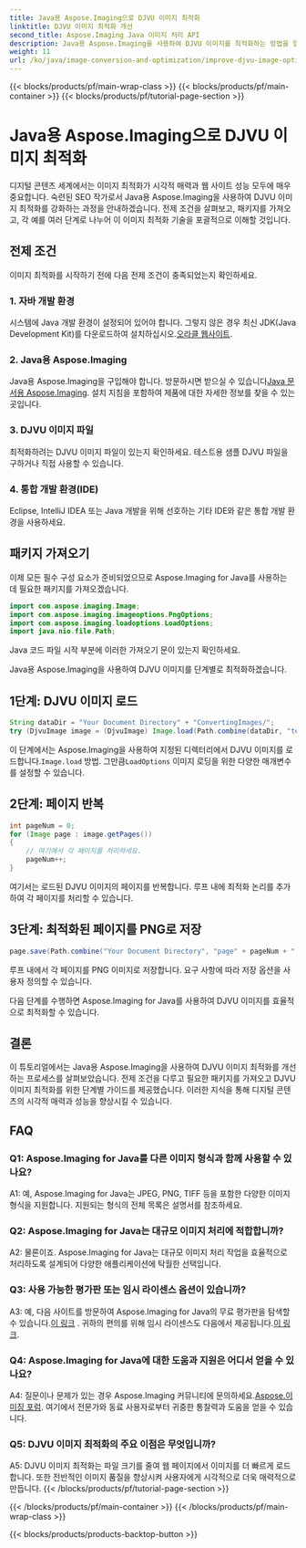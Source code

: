```yaml
---
title: Java용 Aspose.Imaging으로 DJVU 이미지 최적화
linktitle: DJVU 이미지 최적화 개선
second_title: Aspose.Imaging Java 이미지 처리 API
description: Java용 Aspose.Imaging을 사용하여 DJVU 이미지를 최적화하는 방법을 알아보세요. 시각적 매력과 성능을 쉽게 향상시킬 수 있습니다.
weight: 11
url: /ko/java/image-conversion-and-optimization/improve-djvu-image-optimization/
---
```


{{< blocks/products/pf/main-wrap-class >}}
{{< blocks/products/pf/main-container >}}
{{< blocks/products/pf/tutorial-page-section >}}

# Java용 Aspose.Imaging으로 DJVU 이미지 최적화

디지털 콘텐츠 세계에서는 이미지 최적화가 시각적 매력과 웹 사이트 성능 모두에 매우 중요합니다. 숙련된 SEO 작가로서 Java용 Aspose.Imaging을 사용하여 DJVU 이미지 최적화를 강화하는 과정을 안내하겠습니다. 전제 조건을 살펴보고, 패키지를 가져오고, 각 예를 여러 단계로 나누어 이 이미지 최적화 기술을 포괄적으로 이해할 것입니다.

## 전제 조건

이미지 최적화를 시작하기 전에 다음 전제 조건이 충족되었는지 확인하세요.

### 1. 자바 개발 환경

 시스템에 Java 개발 환경이 설정되어 있어야 합니다. 그렇지 않은 경우 최신 JDK(Java Development Kit)를 다운로드하여 설치하십시오.[오라클 웹사이트](https://www.oracle.com/java/technologies/javase-downloads).

### 2. Java용 Aspose.Imaging

 Java용 Aspose.Imaging을 구입해야 합니다. 방문하시면 받으실 수 있습니다[Java 문서용 Aspose.Imaging](https://reference.aspose.com/imaging/java/). 설치 지침을 포함하여 제품에 대한 자세한 정보를 찾을 수 있는 곳입니다.

### 3. DJVU 이미지 파일

최적화하려는 DJVU 이미지 파일이 있는지 확인하세요. 테스트용 샘플 DJVU 파일을 구하거나 직접 사용할 수 있습니다.

### 4. 통합 개발 환경(IDE)

Eclipse, IntelliJ IDEA 또는 Java 개발을 위해 선호하는 기타 IDE와 같은 통합 개발 환경을 사용하세요.

## 패키지 가져오기

이제 모든 필수 구성 요소가 준비되었으므로 Aspose.Imaging for Java를 사용하는 데 필요한 패키지를 가져오겠습니다.

```java
import com.aspose.imaging.Image;
import com.aspose.imaging.imageoptions.PngOptions;
import com.aspose.imaging.loadoptions.LoadOptions;
import java.nio.file.Path;
```

Java 코드 파일 시작 부분에 이러한 가져오기 문이 있는지 확인하세요.

Java용 Aspose.Imaging을 사용하여 DJVU 이미지를 단계별로 최적화하겠습니다.

## 1단계: DJVU 이미지 로드

```java
String dataDir = "Your Document Directory" + "ConvertingImages/";
try (DjvuImage image = (DjvuImage) Image.load(Path.combine(dataDir, "test.djvu"), new LoadOptions() {{ setBufferSizeHint(50); }}))
```

 이 단계에서는 Aspose.Imaging을 사용하여 지정된 디렉터리에서 DJVU 이미지를 로드합니다.`Image.load` 방법. 그만큼`LoadOptions` 이미지 로딩을 위한 다양한 매개변수를 설정할 수 있습니다.

## 2단계: 페이지 반복

```java
int pageNum = 0;
for (Image page : image.getPages())
{
    // 여기에서 각 페이지를 처리하세요.
    pageNum++;
}
```

여기서는 로드된 DJVU 이미지의 페이지를 반복합니다. 루프 내에 최적화 논리를 추가하여 각 페이지를 처리할 수 있습니다.

## 3단계: 최적화된 페이지를 PNG로 저장

```java
page.save(Path.combine("Your Document Directory", "page" + pageNum + ".png"), new PngOptions());
```

루프 내에서 각 페이지를 PNG 이미지로 저장합니다. 요구 사항에 따라 저장 옵션을 사용자 정의할 수 있습니다.

다음 단계를 수행하면 Aspose.Imaging for Java를 사용하여 DJVU 이미지를 효율적으로 최적화할 수 있습니다.

## 결론

이 튜토리얼에서는 Java용 Aspose.Imaging을 사용하여 DJVU 이미지 최적화를 개선하는 프로세스를 살펴보았습니다. 전제 조건을 다루고 필요한 패키지를 가져오고 DJVU 이미지 최적화를 위한 단계별 가이드를 제공했습니다. 이러한 지식을 통해 디지털 콘텐츠의 시각적 매력과 성능을 향상시킬 수 있습니다.

## FAQ

### Q1: Aspose.Imaging for Java를 다른 이미지 형식과 함께 사용할 수 있나요?

A1: 예, Aspose.Imaging for Java는 JPEG, PNG, TIFF 등을 포함한 다양한 이미지 형식을 지원합니다. 지원되는 형식의 전체 목록은 설명서를 참조하세요.

### Q2: Aspose.Imaging for Java는 대규모 이미지 처리에 적합합니까?

A2: 물론이죠. Aspose.Imaging for Java는 대규모 이미지 처리 작업을 효율적으로 처리하도록 설계되어 다양한 애플리케이션에 탁월한 선택입니다.

### Q3: 사용 가능한 평가판 또는 임시 라이센스 옵션이 있습니까?

 A3: 예, 다음 사이트를 방문하여 Aspose.Imaging for Java의 무료 평가판을 탐색할 수 있습니다.[이 링크](https://releases.aspose.com/) . 귀하의 편의를 위해 임시 라이센스도 다음에서 제공됩니다.[이 링크](https://purchase.aspose.com/temporary-license/).

### Q4: Aspose.Imaging for Java에 대한 도움과 지원은 어디서 얻을 수 있나요?

 A4: 질문이나 문제가 있는 경우 Aspose.Imaging 커뮤니티에 문의하세요.[Aspose.이미징 포럼](https://forum.aspose.com/). 여기에서 전문가와 동료 사용자로부터 귀중한 통찰력과 도움을 얻을 수 있습니다.

### Q5: DJVU 이미지 최적화의 주요 이점은 무엇입니까?

A5: DJVU 이미지 최적화는 파일 크기를 줄여 웹 페이지에서 이미지를 더 빠르게 로드합니다. 또한 전반적인 이미지 품질을 향상시켜 사용자에게 시각적으로 더욱 매력적으로 만듭니다.
{{< /blocks/products/pf/tutorial-page-section >}}

{{< /blocks/products/pf/main-container >}}
{{< /blocks/products/pf/main-wrap-class >}}

{{< blocks/products/products-backtop-button >}}
